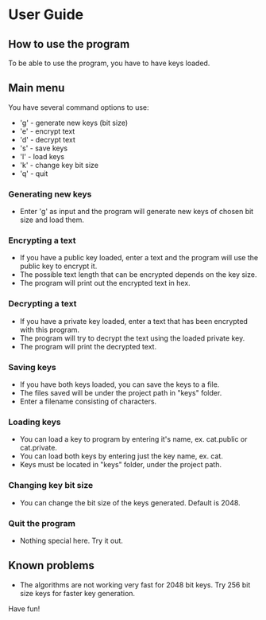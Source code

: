 # User Guide

## How to use the program
To be able to use the program, you have to have keys loaded.

## Main menu
You have several command options to use:
- 'g' - generate new keys (bit size)
- 'e' - encrypt text
- 'd' - decrypt text
- 's' - save keys
- 'l' - load keys
- 'k' - change key bit size
- 'q' - quit

### Generating new keys
- Enter 'g' as input and the program will generate new keys of chosen bit size and load them.

### Encrypting a text
- If you have a public key loaded, enter a text and the program will use the public key to encrypt it.
- The possible text length that can be encrypted depends on the key size.
- The program will print out the encrypted text in hex.

### Decrypting a text
- If you have a private key loaded, enter a text that has been encrypted with this program.
- The program will try to decrypt the text using the loaded private key.
- The program will print the decrypted text.

### Saving keys
- If you have both keys loaded, you can save the keys to a file.
- The files saved will be under the project path in "keys" folder.
- Enter a filename consisting of characters.

### Loading keys
- You can load a key to program by entering it's name, ex. cat.public or cat.private.
- You can load both keys by entering just the key name, ex. cat.
- Keys must be located in "keys" folder, under the project path.

### Changing key bit size
- You can change the bit size of the keys generated. Default is 2048.

### Quit the program
- Nothing special here. Try it out.

## Known problems
- The algorithms are not working very fast for 2048 bit keys. Try 256 bit size keys for faster key generation.
 
Have fun!
